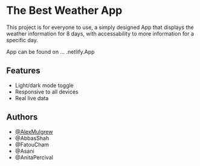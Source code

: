 
# The Best Weather App

This project is for everyone to use, a simply designed App that displays the weather information for 8 days, with accessability to more information for a specific day.

App can be found on ... .netlify.App






## Features

- Light/dark mode toggle
- Responsive to all devices
- Real live data


## Authors

- [@AlexMulgrew](https://www.github.com/apmcoding)
- @AbbasShah
- @FatouCham
- @Asani
- @AnitaPercival

